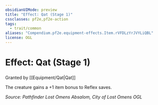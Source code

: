 ```yaml
---
obsidianUIMode: preview
title: "Effect: Qat (Stage 1)"
cssclasses: pf2e,pf2e-action
tags:
  - trait/common
aliases: "Compendium.pf2e.equipment-effects.Item.rVFDLzYrJVYLiQBL"
license: OGL
---
```

# Effect: Qat (Stage 1)

### 






Granted by [[Equipment/Qat|Qat]]

The creature gains a +1 item bonus to Reflex saves.

*Source: Pathfinder Lost Omens Absalom, City of Lost Omens*
*OGL*